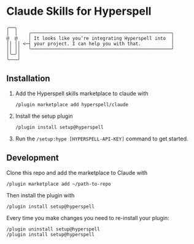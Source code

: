 # Claude Skills for Hyperspell

```
╭──╮
│  │    ╭───────────────────────────────────────────────────╮
@  @    │ It looks like you’re integrating Hyperspell into  │
││ ││ <─┤ your project. I can help you with that.           │
││ ││   ╰───────────────────────────────────────────────────╯
│╰─╯│
╰───╯
```

## Installation

1. Add the Hyperspell skills marketplace to claude with
    ```
    /plugin marketplace add hyperspell/claude
    ```
2. Install the setup plugin
    ```
    /plugin install setup@hyperspell
    ```
3. Run the `/setup:hype [HYPERSPELL-API-KEY]` command to get started. 

## Development

Clone this repo and add the marketplace to Claude with

```
/plugin marketplace add ~/path-to-repo
```

Then install the plugin with 

```
/plugin install setup@hyperspell
```

Every time you make changes you need to re-install your plugin:

```
/plugin uninstall setup@hyperspell
/plugin install setup@hyperspell
```
